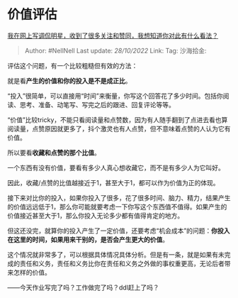 # 价值评估
[我在网上写调侃明星，收到了很多关注和赞同，我想知道你对此有什么看法？](https://www.zhihu.com/question/562744099/answer/2733286972)

> Author: #NellNell
> Last update: *28/10/2022*
> Link:
> Tag:
> 沙海拾金:

评估这个问题，有一个比较粗糙但有效的方法：

就是看**产生的价值和你的投入是不是成正比**。

“投入”很简单，可以直接用“时间”来衡量，你写这个回答花了多少时间。包括你阅读、思考、准备、动笔写、写完之后的跟进、回复评论等等。

“价值”比较tricky，不能只看阅读量和点赞数，因为有人随手翻到了点进去看也算阅读量，点赞原因就更多了，抖个激灵也有人点赞，但不意味着点赞的人认为它有价值。

所以要看**收藏和点赞的那个比值**。

一个东西有没有价值，要看有多少人真心想收藏它，而不是有多少人为它叫好。

因此，收藏/点赞的比值越接近于1，甚至大于1，都可以作为价值为正的体现。

接下来对比你的投入，如果你投入了很多，花了很多时间、脑力、精力，结果产生的价值远远低于1，那么你可能就要考虑一下你写这个东西值不值得。如果产生的价值接近甚至大于1，那么你投入无论多少都有值得肯定的地方。

但这还没完，就算你的投入产生了一定价值，还要考虑“机会成本”的问题：**你投入在这里的时间，如果用来干别的，是否会产生更大的价值**。

这个情况就非常多了，可以根据具体情况具体分析。但是有一条，就是如果有未完成的责任和义务，责任和义务比你在责任和义务之外做的事权重更高，无论后者带来怎样的价值。

——今天作业写完了吗？工作做完了吗？ddl赶上了吗？

